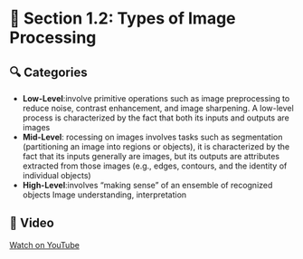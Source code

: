 # 📘 Section 1.2: Types of Image Processing

## 🔍 Categories
- **Low-Level**:involve primitive operations such as image preprocessing to reduce noise, contrast enhancement, and image sharpening. A low-level process is characterized by the fact that both its inputs and outputs are images
- **Mid-Level**: rocessing on images involves tasks such as segmentation (partitioning an image into regions or objects), it is characterized by the fact that its inputs generally are images, but its outputs are attributes extracted from those images (e.g., edges, contours, and the identity of individual objects)
- **High-Level**:involves “making sense” of an ensemble of recognized objects Image understanding, interpretation


## 🎥 Video
[Watch on YouTube](https://youtu.be/zDuJZDBsfto?si=NhVk72SJk_eYndIs)

